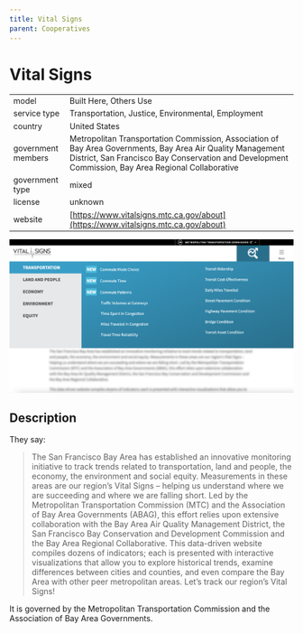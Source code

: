 ```yaml
---
title: Vital Signs
parent: Cooperatives
---
```


# Vital Signs

|                   |                                          |
|:------------------|:-----------------------------------------|
| model             | Built Here, Others Use
| service type      | Transportation, Justice, Environmental, Employment
| country           | United States
| government members | Metropolitan Transportation Commission, Association of Bay Area Governments, Bay Area Air Quality Management District, San Francisco Bay Conservation and Development Commission, Bay Area Regional Collaborative
| government type   | mixed
| license           | unknown
| website           | [https://www.vitalsigns.mtc.ca.gov/about](https://www.vitalsigns.mtc.ca.gov/about)

![Vital Signs Screenshot](images/vitalsigns.png)

## Description
They say:

>The San Francisco Bay Area has established an innovative monitoring initiative to track trends related to transportation, land and people, the economy, the environment and social equity. Measurements in these areas are our region’s Vital Signs – helping us understand where we are succeeding and where we are falling short. Led by the Metropolitan Transportation Commission (MTC) and the Association of Bay Area Governments (ABAG), this effort relies upon extensive collaboration with the Bay Area Air Quality Management District, the San Francisco Bay Conservation and Development Commission and the Bay Area Regional Collaborative. This data-driven website compiles dozens of indicators; each is presented with interactive visualizations that allow you to explore historical trends, examine differences between cities and counties, and even compare the Bay Area with other peer metropolitan areas. Let’s track our region’s Vital Signs!

It is governed by the Metropolitan Transportation Commission and the Association of Bay Area Governments.
